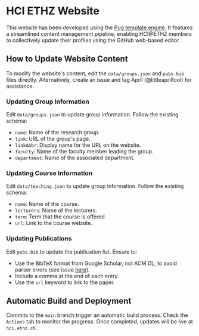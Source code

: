 # HCI ETHZ Website

This website has been developed using the [Pug template engine](https://pugjs.org/). It features a streamlined content management pipeline, enabling HCI@ETHZ members to collectively update their profiles using the GitHub web-based editor.

## How to Update Website Content

To modify the website's content, edit the `data/groups.json` and `pubs.bib` files directly. Alternatively, create an issue and tag April (@littleaprilfool) for assistance.

### Updating Group Information
Edit `data/groups.json` to update group information. Follow the existing schema:
- `name`: Name of the research group.
- `link`: URL of the group's page.
- `linkAbbr`: Display name for the URL on the website.
- `faculty`: Name of the faculty member leading the group.
- `department`: Name of the associated department.

### Updating Course Information
Edit `data/teaching.json` to update group information. Follow the existing schema:
- `name`: Name of the course.
- `lecturers`: Name of the lecturers.
- `term`: Term that the course is offered.
- `url`: Link to the course website.

### Updating Publications
Edit `pubs.bib` to update the publication list. Ensure to:
- Use the BibTeX format from Google Scholar, not ACM DL, to avoid parser errors (see issue [here](https://github.com/yepengding/bibtex-js-parser/issues/2)).
- Include a comma at the end of each entry.
- Use the `url` keyword to link to the paper.



## Automatic Build and Deployment
Commits to the `main` branch trigger an automatic build process. Check the `Actions` tab to monitor the progress. Once completed, updates will be live at `hci.ethz.ch`.
